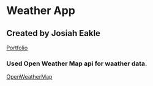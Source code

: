 # Weather App

## Created by Josiah Eakle
[Portfolio](https://www.josiaheakle.com)

### Used Open Weather Map api for waather data.
[OpenWeatherMap](https://openweathermap.org/api)
